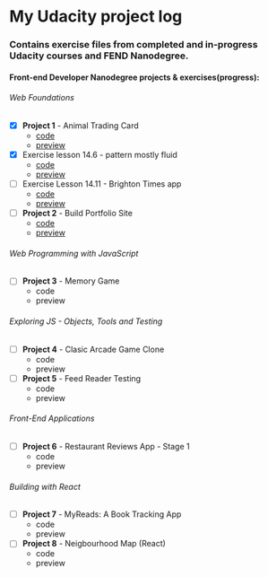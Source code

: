 # My Udacity project log

### Contains exercise files from completed and in-progress Udacity courses and FEND Nanodegree.

#### Front-end Developer Nanodegree projects & exercises(progress):

###### Web Foundations
- [x] **Project 1** - Animal Trading Card
  - [code](https://github.com/AleksCreative/my-udacity/tree/master/FEND%20Nanodegree%20projects/Project%2001%20-%20Animal%20Trading%20Card)
  - [preview](https://alekscreative.github.io/my-udacity/FEND%20Nanodegree%20projects/Project%2001%20-%20Animal%20Trading%20Card/card.html)
- [x] Exercise lesson 14.6 - pattern mostly fluid
  - [code](https://github.com/AleksCreative/my-udacity/tree/master/FEND%20Nanodegree%20projects/exercises/core1_lesson14-6)
  - [preview](https://alekscreative.github.io/my-udacity/FEND%20Nanodegree%20projects/exercises/core1_lesson14-6/pattern-mostly-fluid-quiz-blankcss.html)
- [ ] Exercise Lesson 14.11 - Brighton Times app
  - [code](https://github.com/AleksCreative/my-udacity/tree/master/FEND%20Nanodegree%20projects/exercises/core1_lesson14-11)
  - [preview](https://alekscreative.github.io/my-udacity/FEND%20Nanodegree%20projects/exercises/core1_lesson14-11/)
- [ ] **Project 2** - Build Portfolio Site
  - [code](https://github.com/AleksCreative/my-udacity/tree/master/FEND%20Nanodegree%20projects/Project02%20-%20Portfolio%20Site)
  - [preview](https://alekscreative.github.io/my-udacity/FEND%20Nanodegree%20projects/Project02%20-%20Portfolio%20Site/index.html)
###### Web Programming with JavaScript  
- [ ] **Project 3** - Memory Game
  - code
  - preview
###### Exploring JS - Objects, Tools and Testing  
- [ ] **Project 4** - Clasic Arcade Game Clone
  - code
  - preview
- [ ] **Project 5** - Feed Reader Testing
  - code
  - preview  
###### Front-End Applications  
- [ ] **Project 6** - Restaurant Reviews App - Stage 1
  - code
  - preview
###### Building with React  
- [ ] **Project 7** - MyReads: A Book Tracking App
  - code
  - preview  
- [ ] **Project 8** - Neigbourhood Map (React) 
  - code
  - preview  
